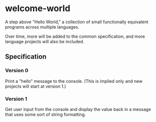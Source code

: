 # welcome-world

A step above "Hello World," a collection of small functionally equivalent programs across multiple languages.

Over time, more will be added to the common specification, and more language projects will also be included.

## Specification

### Version 0

Print a "hello" message to the console. (This is implied only and new projects will start at version 1.)

### Version 1

Get user input from the console and display the value back in a message that uses some sort of string formatting.